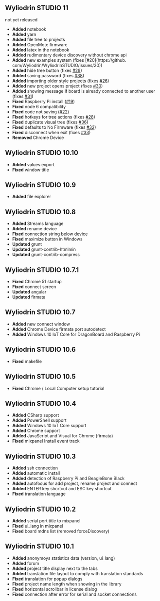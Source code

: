 ## Wyliodrin STUDIO 11
not yet released

* **Added** notebook
* **Added** yarn
* **Added** file tree to projects
* **Added** OpenMote firmware
* **Added** latex in the notebook
* **Added** rudimentary device discovery without chrome api
* **Added** new examples system (fixes [#20](https://github.
com/Wyliodrin/WyliodrinSTUDIO/issues/20))
* **Added** hide tree button (fixes [#29](https://github.com/Wyliodrin/WyliodrinSTUDIO/issues/29))
* **Added** saving password (fixes [#38](https://github.com/Wyliodrin/WyliodrinSTUDIO/issues/38))
* **Added** importing older style projects (fixes [#26](https://github.com/Wyliodrin/WyliodrinSTUDIO/issues/26))
* **Added** new project opens project (fixes [#30](https://github.com/Wyliodrin/WyliodrinSTUDIO/issues/30))
* **Added** showing message if board is already connected to another user (fixes [#31](https://github.com/Wyliodrin/WyliodrinSTUDIO/issues/31))
* **Fixed** Raspberry Pi install ([#19](https://github.com/Wyliodrin/WyliodrinSTUDIO/issues/20))
* **Fixed** node 6 compatibility
* **Fixed** code not saving ([#22](https://github.com/Wyliodrin/WyliodrinSTUDIO/issues/22))
* **Fixed** hotkeys for tree actions (fixes [#28](https://github.com/Wyliodrin/WyliodrinSTUDIO/issues/28))
* **Fixed** duplicate visual tree (fixes [#36](https://github.com/Wyliodrin/WyliodrinSTUDIO/issues/36))
* **Fixed** defaults to No Firmware (fixes [#32](https://github.com/Wyliodrin/WyliodrinSTUDIO/issues/32))
* **Fixed** disconnect when exit (fixes [#33](https://github.com/Wyliodrin/WyliodrinSTUDIO/issues/33))
* **Removed** Chrome Device

## Wyliodrin STUDIO 10.10
* **Added** values export
* **Fixed** window title

## Wyliodrin STUDIO 10.9
* **Added** file explorer

## Wyliodrin STUDIO 10.8
* **Added** Streams language
* **Added** rename device
* **Fixed** connection string below device
* **Fixed** maximize button in Windows
* **Updated** grunt
* **Updated** grunt-contrib-htmlmin
* **Updated** grunt-contrib-compress

## Wyliodrin STUDIO 10.7.1
* **Fixed** Chrome 51 startup
* **Fixed** connect screen
* **Updated** angular
* **Updated** firmata

## Wyliodrin STUDIO 10.7
* **Added** new connect window
* **Added** Chrome Device firmata port autodetect
* **Added** Windows 10 IoT Core for DragonBoard and Raspberry Pi

## Wyliodrin STUDIO 10.6
* **Fixed** makefile

## Wyliodrin STUDIO 10.5
* **Fixed** Chrome / Local Computer setup tutorial

## Wyliodrin STUDIO 10.4
* **Added** CSharp support
* **Added** PowerShell support
* **Added** Windows 10 IoT Core support
* **Added** Chrome support
* **Added** JavaScript and Visual for Chrome (firmata)
* **Fixed** mixpanel Install event track

## Wyliodrin STUDIO 10.3
* **Added** ssh connection
* **Added** automatic install
* **Added** detection of Raspberry Pi and BeagleBone Black
* **Added** autofocus for add project, rename project and connect
* **Added** ENTER key shortcut and ESC key shortcut
* **Fixed** translation language

## Wyliodrin STUDIO 10.2
* **Added** serial port title to mixpanel
* **Fixed** ui_lang in mixpanel
* **Fixed** board mdns list (removed forceDiscovery)

## Wyliodrin STUDIO 10.1
* **Added** anonymoys statistics data (version, ui_lang)
* **Added** forum
* **Added** project title display next to the tabs
* **Added** translation file layout to comply with translation standards
* **Fixed** translation for popup dialogs
* **Fixed** project name length when showing in the library
* **Fixed** horizontal scrollbar in license dialog 
* **Fixed** connection after error for serial and socket connections
